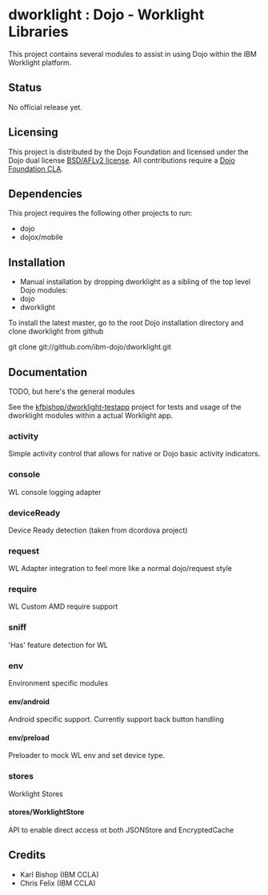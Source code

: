 # dworklight : Dojo - Worklight Libraries
This project contains several modules to assist in using Dojo within the IBM Worklight platform.

## Status

No official release yet.

## Licensing

This project is distributed by the Dojo Foundation and licensed under the Dojo dual license [BSD/AFLv2 license](http://dojotoolkit.org/license).
All contributions require a [Dojo Foundation CLA](http://dojofoundation.org/about/claForm).

## Dependencies

This project requires the following other projects to run:
 * dojo
 * dojox/mobile

## Installation

* Manual installation by dropping dworklight as a sibling of the top level Dojo modules:
 * dojo
 * dworklight

 To install the latest master, go to the root Dojo installation directory and clone dworklight from github

 git clone git://github.com/ibm-dojo/dworklight.git

## Documentation

TODO, but here's the general modules

See the [kfbishop/dworklight-testapp](https://github.com/kfbishop/dworklight-testapp) project for tests and usage of the dworklight modules within a actual Worklight app.

### activity
Simple activity control that allows for native or Dojo basic activity indicators.

### console
WL console logging adapter

### deviceReady
Device Ready detection (taken from dcordova project)

### request
WL Adapter integration to feel more like a normal dojo/request style

### require
WL Custom AMD require support

### sniff
'Has' feature detection for WL

### env
Environment specific modules

#### env/android
Android specific support. Currently support back button handling

#### env/preload
Preloader to mock WL env and set device type.

### stores
Worklight Stores

#### stores/WorklightStore
API to enable direct access ot both JSONStore and EncryptedCache

## Credits

* Karl Bishop (IBM CCLA)
* Chris Felix (IBM CCLA)
